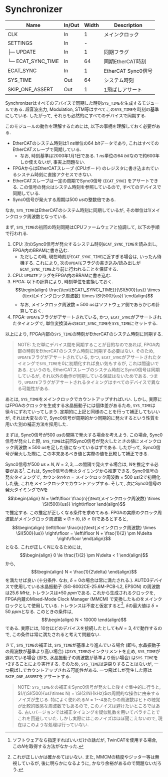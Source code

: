 # Synchronizer

| Name                          | In/Out | Width | Description                                        | 
| ----------------------------- | ------ | ----- | -------------------------------------------------- | 
| CLK                           | In     | 1     | メインクロック                                   | 
| SETTINGS                      | In     | -     |                                                    | 
| ├─ UPDATE                     | In     | 1     | 同期フラグ                                         | 
| └─ ECAT_SYNC_TIME             | In     | 64    | 同期EtherCAT時刻                                   | 
| ECAT_SYNC                     | In     | 1     | EtherCAT Sync0信号                                 | 
| SYS_TIME                      | Out    | 64    | システム時刻                                       | 
| SKIP_ONE_ASSERT               | Out    | 1     | 1飛ばしアサート                                    | 

Synchronizerはすべてのデバイスで同期した時刻`SYS_TIME`を生成するモジュールである.
超音波出力, Modulation, STM等はすべてこの`SYS_TIME`を時刻の基準にしている.
したがって, それらも必然的にすべてのデバイスで同期する.

このモジュールの動作を理解するためには, 以下の事柄を理解しておく必要がある.

- EtherCATのシステム時刻は$\SI{1}{ns}$単位の$\SI{64}{bit}$データであり, これはすべてのEtherCATスレーブで同期している.
    - なお, 時刻基準は2000年1月1日である. $\SI{1}{ns}$単位の$\SI{64}{bit}$なので約600年しか使えないが, 事実上問題ない.
- FPGAからはEtherCATスレーブ (CPUボード) のレジスタに書き込まれているシステム時刻に直接アクセスできない.
- EtherCATスレーブは一定の周期でSync0信号 (`ECAT_SYNC`) をアサートできる. この信号の発火はシステム時刻を参照しているので, すべてのデバイスで同期している.
- Sync0信号が発火する周期は$\SI{500}{us}$の整数倍である.

なお, `SYS_TIME`はEtherCATのシステム時刻に同期しているが, その単位は$1/\text{メインクロック周波数}$となっている.

まず, `SYS_TIME`の初回の時刻同期はCPUファームウェアと協調して, 以下の手順で行われる.
1. CPU: 次のSync0信号が発火するシステム時刻`ECAT_SYNC_TIME`を読み出し, FPGA内のBRAMに書き込む.
    - ただしこの時, 現在時刻が`ECAT_SYNC_TIME`に近すぎる場合は, いったん待機する. これにより, 次の`UPDATE`フラグの書き込み/読み出しが`ECAT_SYNC_TIME`より前に行われることを保証する.
1. CPU: `UPDATE`フラグをFPGA内のBRAMに書き込む.
1. FPGA: 以下の計算により, 時刻単位を変換しておく.
    $$\begin{align}
        \frac{\text{ECAT\_SYNC\_TIME}}{\SI{500}{us}} \times (\text{メインクロック周波数} \times \SI{500}{us})
    \end{align}$$
    - なお, $\text{メインクロック周波数} \times \SI{500}{us}$はソフトウェア側であらかじめ計算しておく.
1. FPGA: `UPDATE`フラグがアサートされている, かつ, `ECAT_SYNC`がアサートされたタイミングで, 単位変換済みの`ECAT_SYNC_TIME`を`SYS_TIME`にセットする.

以上により, FPGA内部の`SYS_TIME`の時刻がEtherCATのシステム時刻に同期する.

> NOTE: ただ単にデバイス間を同期することが目的なのであれば, FPGA内部の時刻をEtherCATのシステム時刻に同期する必要はない.
> そのため, `UPDATE`フラグがアサートされている, かつ, `ECAT_SYNC`がアサートされたタイミングで`SYS_TIME`を$0$に初期化すれば良い気もするが, これは間違いである.
> というのも, EtherCATスレーブのシステム時刻とSync0信号は同期しているが, それ以外の動作が同期している保証はないためである.
> つまり, `UPDATE`フラグがアサートされるタイミングはすべてのデバイスで異なる可能性がある.

あとは, `SYS_TIME`をメインクロックでカウントアップすればいい.
しかし, 実際にはFPGAのクロックを生成する水晶振動子には個体差があるため, `SYS_TIME`は徐々にずれていってしまう.
定期的に上記と同様のことを行って補正してもいいが, それは大変なので, Sync0信号が周期的かつ同期的に発火するという性質を用いた別の補正方法を採用した.

まずは, Sync0信号が$\SI{500}{us}$の間隔で発火する場合を考えよう.
この場合, Sync0信号が発火した際, `SYS_TIME`は前回Sync0信号が発火したときの値に$\text{メインクロック周波数} \times \SI{500}{us}$を足した値になっているはずである.
したがって, Sync0信号が発火した際に, この本来あるべき値と実際の値を比較して補正できる.

Sync0信号が$\SI{500}{us}\times N, N=2,3,...$の間隔で発火する場合は, $N$を推定する必要がある[^1].
これは, Sync0信号の発火タイミングから推定できる.
Sync0信号の発火タイミングで, カウンタ$n$を$n=\text{メインクロック周波数} \times \SI{500}{us}/2$で初期化した後, これをメインクロックでカウントアップする.
そして, 次にSync0信号の発火タイミングで$N$を
$$\begin{align}
  N = \left\lfloor \frac{n}{\text{メインクロック周波数} \times \SI{500}{us}} \right\rfloor
\end{align}$$
で推定する.
この推定が正しくなる条件を求めてみる.
FPGAの実際のクロック周波数が$\text{メインクロック周波数} \times (1 \pm \delta), (\delta \ge 0)$であるとすると,
$$\begin{align}
  \left\lfloor \frac{n}{\text{メインクロック周波数} \times \SI{500}{us}} \right\rfloor = \left\lfloor N + \frac{1}{2} \pm N\delta \right\rfloor
\end{align}$$
となる.
これが正しく$N$になるためには,
$$\begin{align}
  0 \le \frac{1}{2} \pm N\delta < 1
\end{align}$$
から,
$$\begin{align}
  N < \frac{1}{2\delta}
\end{align}$$
を満たせば良い (十分条件. なお, $\delta=0$の場合は常に満たされる.).
AUTD3デバイスで使用している水晶振動子 (SG-8002CE-25.6M-PCB-L2, EPSON) の周波数は$\SI{25.6}{MHz}$, トレランスは$\pm\SI{50}{ppm}$である.
これから生成されるクロックを, FPGA内蔵のMixed-Mode Clock Manager (MMCM) で変換したものをメインクロックとして使用している.
トレランスは不変と仮定すると[^torelance], $\delta$の最大値は $\delta = \SI{50}{ppm}$となる.
このときの条件は,
$$\begin{align}
  N < 10000
\end{align}$$
である.
実際には, 10台ほどのデバイスを接続したとしても$N=3,4$で動作するので, この条件は常に満たされると考えて問題ない.

さて, `SYS_TIME`の補正は, `SYS_TIME`が基準より進んでいる場合 (即ち, 水晶振動子の周波数が基準より高い場合) は`SYS_TIME`のインクリメントを止め, `SYS_TIME`が遅れている場合 (即ち, 水晶振動子の周波数が基準より低い場合) は`SYS_TIME`を$+2$することにより実行する.
そのため, `SYS_TIME`は逆戻りすることはないが, 一つ飛ばしでカウントアップされる可能性がある.
一つ飛ばしが発生した際は`SKIP_ONE_ASSERT`をアサートする.

> NOTE: `SYS_TIME`をの補正をSync0信号が発火した後すぐ集中的に行うと, $1/(\SI{500}{us}\times N) = \SI{2/N}{kHz}$の周期的な操作に由来するノイズが生じる.
> 特によく使われる$N=1$--$4$あたりの周波数はヒトの聴覚が比較的敏感な周波数でもあるので, このノイズは避けたいところではある.
> 古いバージョンでは補正タイミングを疑似乱数を用いてバラすことでこれを回避していた.
> しかし実際にはこのノイズはほぼ聞こえないので, 現在はこのような処理は行っていない.

[^1]: ソフトウェアなら指定すればいいだけの話だが, TwinCATを使用する場合, この$N$を取得する方法がなかった.

[^torelance]: これが正しいかは確かめてはいない. また, MMCMの精度やジッター等は無視しているが, 後に明らかになるように, かなり余裕があるので問題ないだろう.
